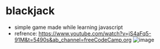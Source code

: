 # blackjack

- simple game made while learning javascript
- refrence: https://www.youtube.com/watch?v=jS4aFq5-91M&t=5490s&ab_channel=freeCodeCamp.org
![image](https://github.com/kvvin/blackjack/assets/78724550/63e3928d-a942-445a-a9cb-2afe150c9aab)
